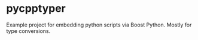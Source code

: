# pycpptyper
Example project for embedding python scripts via Boost Python. Mostly for type conversions.
